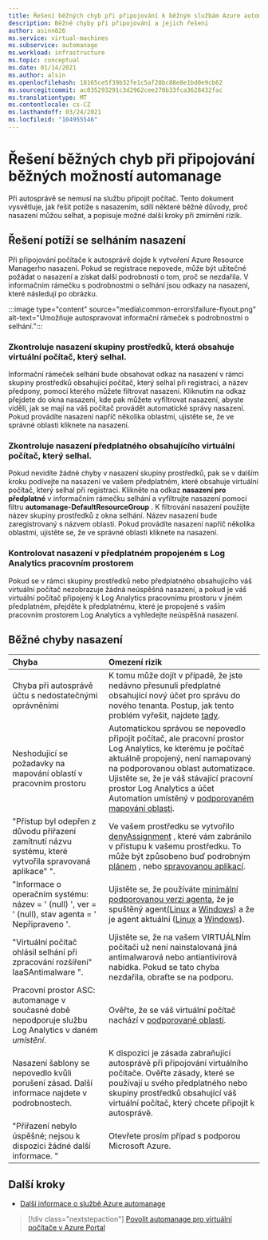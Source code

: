```yaml
---
title: Řešení běžných chyb při připojování k běžným službám Azure automanage
description: Běžné chyby při připojování a jejich řešení
author: asinn826
ms.service: virtual-machines
ms.subservice: automanage
ms.workload: infrastructure
ms.topic: conceptual
ms.date: 01/14/2021
ms.author: alsin
ms.openlocfilehash: 18165ce5f39b32fe1c5af28bc88e8e1bd0e9cb62
ms.sourcegitcommit: ac035293291c3d2962cee270b33fca3628432fac
ms.translationtype: MT
ms.contentlocale: cs-CZ
ms.lasthandoff: 03/24/2021
ms.locfileid: "104955546"
---
```

# <a name="troubleshoot-common-automanage-onboarding-errors"></a>Řešení běžných chyb při připojování běžných možností automanage
Při autosprávě se nemusí na službu připojit počítač. Tento dokument vysvětluje, jak řešit potíže s nasazením, sdílí některé běžné důvody, proč nasazení můžou selhat, a popisuje možné další kroky při zmírnění rizik.

## <a name="troubleshooting-deployment-failures"></a>Řešení potíží se selháním nasazení
Při připojování počítače k autosprávě dojde k vytvoření Azure Resource Managerho nasazení. Pokud se registrace nepovede, může být užitečné požádat o nasazení a získat další podrobnosti o tom, proč se nezdařila. V informačním rámečku s podrobnostmi o selhání jsou odkazy na nasazení, které následují po obrázku.

:::image type="content" source="media\common-errors\failure-flyout.png" alt-text="Umožňuje autospravovat informační rámeček s podrobnostmi o selhání.":::

### <a name="check-the-deployments-for-the-resource-group-containing-the-failed-vm"></a>Zkontroluje nasazení skupiny prostředků, která obsahuje virtuální počítač, který selhal.
Informační rámeček selhání bude obsahovat odkaz na nasazení v rámci skupiny prostředků obsahující počítač, který selhal při registraci, a název předpony, pomocí kterého můžete filtrovat nasazení. Kliknutím na odkaz přejdete do okna nasazení, kde pak můžete vyfiltrovat nasazení, abyste viděli, jak se mají na váš počítač provádět automatické správy nasazení. Pokud provádíte nasazení napříč několika oblastmi, ujistěte se, že ve správné oblasti kliknete na nasazení.

### <a name="check-the-deployments-for-the-subscription-containing-the-failed-vm"></a>Zkontroluje nasazení předplatného obsahujícího virtuální počítač, který selhal.
Pokud nevidíte žádné chyby v nasazení skupiny prostředků, pak se v dalším kroku podívejte na nasazení ve vašem předplatném, které obsahuje virtuální počítač, který selhal při registraci. Klikněte na odkaz **nasazení pro předplatné** v informačním rámečku selhání a vyfiltrujte nasazení pomocí filtru **automanage-DefaultResourceGroup** . K filtrování nasazení použijte název skupiny prostředků z okna selhání. Název nasazení bude zaregistrovaný s názvem oblasti. Pokud provádíte nasazení napříč několika oblastmi, ujistěte se, že ve správné oblasti kliknete na nasazení.

### <a name="check-deployments-in-a-subscription-linked-to-a-log-analytics-workspace"></a>Kontrolovat nasazení v předplatném propojeném s Log Analytics pracovním prostorem
Pokud se v rámci skupiny prostředků nebo předplatného obsahujícího váš virtuální počítač nezobrazuje žádná neúspěšná nasazení, a pokud je váš virtuální počítač připojený k Log Analytics pracovnímu prostoru v jiném předplatném, přejděte k předplatnému, které je propojené s vaším pracovním prostorem Log Analytics a vyhledejte neúspěšná nasazení.

## <a name="common-deployment-errors"></a>Běžné chyby nasazení

Chyba |  Omezení rizik
:-----|:-------------|
Chyba při autosprávě účtu s nedostatečnými oprávněními | K tomu může dojít v případě, že jste nedávno přesunuli předplatné obsahující nový účet pro správu do nového tenanta. Postup, jak tento problém vyřešit, najdete [tady](./repair-automanage-account.md).
Neshodující se požadavky na mapování oblastí v pracovním prostoru | Automatickou správou se nepovedlo připojit počítač, ale pracovní prostor Log Analytics, ke kterému je počítač aktuálně propojený, není namapovaný na podporovanou oblast automatizace. Ujistěte se, že je váš stávající pracovní prostor Log Analytics a účet Automation umístěný v [podporovaném mapování oblasti](../automation/how-to/region-mappings.md).
"Přístup byl odepřen z důvodu přiřazení zamítnutí názvu systému, které vytvořila spravovaná aplikace" ". | Ve vašem prostředku se vytvořilo [denyAssignment](../role-based-access-control/deny-assignments.md) , které vám zabránilo v přístupu k vašemu prostředku. To může být způsobeno buď podrobným [plánem](../governance/blueprints/concepts/resource-locking.md) , nebo [spravovanou aplikací](../azure-resource-manager/managed-applications/overview.md).
"Informace o operačním systému: název = ' (null) ', ver = ' (null), stav agenta = ' Nepřipraveno '. | Ujistěte se, že používáte [minimální podporovanou verzi agenta](/troubleshoot/azure/virtual-machines/support-extensions-agent-version), že je spuštěný agent[(Linux](/troubleshoot/azure/virtual-machines/linux-azure-guest-agent) a [Windows](/troubleshoot/azure/virtual-machines/windows-azure-guest-agent)) a že je agent aktuální ([Linux](../virtual-machines/extensions/update-linux-agent.md) a [Windows](../virtual-machines/extensions/agent-windows.md)).
"Virtuální počítač ohlásil selhání při zpracování rozšíření" IaaSAntimalware ". | Ujistěte se, že na vašem VIRTUÁLNÍm počítači už není nainstalovaná jiná antimalwarová nebo antiantivirová nabídka. Pokud se tato chyba nezdařila, obraťte se na podporu.
Pracovní prostor ASC: automanage v současné době nepodporuje službu Log Analytics v daném _umístění_. | Ověřte, že se váš virtuální počítač nachází v [podporované oblasti](./automanage-virtual-machines.md#supported-regions).
Nasazení šablony se nepovedlo kvůli porušení zásad. Další informace najdete v podrobnostech. | K dispozici je zásada zabraňující autosprávě při připojování virtuálního počítače. Ověřte zásady, které se používají u svého předplatného nebo skupiny prostředků obsahující váš virtuální počítač, který chcete připojit k autosprávě.
"Přiřazení nebylo úspěšné; nejsou k dispozici žádné další informace. " | Otevřete prosím případ s podporou Microsoft Azure.

## <a name="next-steps"></a>Další kroky

* [Další informace o službě Azure automanage](./automanage-virtual-machines.md)

> [!div class="nextstepaction"]
> [Povolit automanage pro virtuální počítače v Azure Portal](quick-create-virtual-machines-portal.md)
